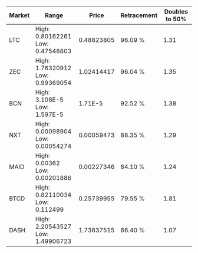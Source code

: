 | Market | Range | Price| Retracement | Doubles to 50% |
| --- | --- | --- | --- | --- |
| LTC | High: 0.80162261<br />Low: 0.47548803 | 0.48823805 | 96.09 % | 1.31 |
| ZEC | High: 1.76320912<br />Low: 0.99369054 | 1.02414417 | 96.04 % | 1.35 |
| BCN | High: 3.108E-5<br />Low: 1.597E-5 | 1.71E-5 | 92.52 % | 1.38 |
| NXT | High: 0.00098904<br />Low: 0.00054274 | 0.00059473 | 88.35 % | 1.29 |
| MAID | High: 0.00362<br />Low: 0.00201886 | 0.00227346 | 84.10 % | 1.24 |
| BTCD | High: 0.82110034<br />Low: 0.112499 | 0.25739955 | 79.55 % | 1.81 |
| DASH | High: 2.20543527<br />Low: 1.49906723 | 1.73637515 | 66.40 % | 1.07 |
